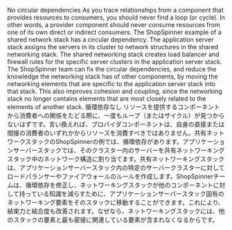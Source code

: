 No circular dependencies As you trace relationships from a component that provides resources to consumers, you should never find a loop (or cycle). In other words, a provider component should never consume resources from one of its own direct or indirect consumers. The ShopSpinner example of a shared network stack has a circular dependency. The application server stack assigns the servers in its cluster to network structures in the shared networking stack. The shared networking stack creates load balancer and firewall rules for the specific server clusters in the application server stack. The ShopSpinner team can fix the circular dependencies, and reduce the knowledge the networking stack has of other components, by moving the networking elements that are specific to the application server stack into that stack. This also improves cohesion and coupling, since the networking stack no longer contains elements that are most closely related to the elements of another stack.
循環依存なし リソースを提供するコンポーネントから消費者への関係をたどる際に、一度もループ（またはサイクル）が見つからないはずです。言い換えれば、プロバイダコンポーネントは、自身の直接または間接の消費者のいずれかからリソースを消費すべきではありません。共有ネットワークスタックのShopSpinnerの例では、循環依存があります。アプリケーションサーバースタックでは、そのクラスター内のサーバーを共有ネットワーキングスタック中のネットワーク構造に割り当てます。共有ネットワーキングスタックは、アプリケーションサーバースタック内の特定のサーバークラスターに対してロードバランサーやファイアウォールのルールを作成します。ShopSpinnerチームは、循環依存を修正し、ネットワーキングスタックが他のコンポーネントに対して持っている知識を減らすために、アプリケーションサーバースタック固有のネットワーキング要素をそのスタックに移動することができます。これにより、結束力と結合度も改善されます。なぜなら、ネットワーキングスタックには、他のスタックの要素と最も密接に関連している要素が含まれなくなるからです。